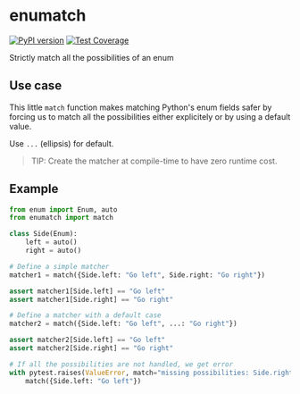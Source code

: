 enumatch
========

[![PyPI version](https://img.shields.io/pypi/v/enumatch.svg)](https://pypi.org/project/enumatch)
[![Test Coverage](https://api.codeclimate.com/v1/badges/36a72f1bf1a4979a765c/test_coverage)](https://codeclimate.com/github/sayanarijit/enumatch/test_coverage)

Strictly match all the possibilities of an enum

Use case
--------

This little `match` function makes matching Python's enum fields safer by forcing
us to match all the possibilities either explicitely or by using a default value.

Use `...` (ellipsis) for default.

> TIP: Create the matcher at compile-time to have zero runtime cost.


Example
-------

```python
from enum import Enum, auto
from enumatch import match

class Side(Enum):
    left = auto()
    right = auto()

# Define a simple matcher
matcher1 = match({Side.left: "Go left", Side.right: "Go right"})

assert matcher1[Side.left] == "Go left"
assert matcher1[Side.right] == "Go right"

# Define a matcher with a default case
matcher2 = match({Side.left: "Go left", ...: "Go right"})

assert matcher2[Side.left] == "Go left"
assert matcher2[Side.right] == "Go right"

# If all the possibilities are not handled, we get error
with pytest.raises(ValueError, match="missing possibilities: Side.right"):
    match({Side.left: "Go left"})
```
